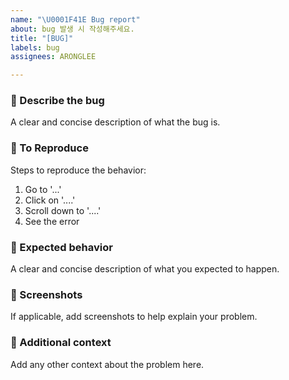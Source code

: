 ```yaml
---
name: "\U0001F41E Bug report"
about: bug 발생 시 작성해주세요.
title: "[BUG]"
labels: bug
assignees: ARONGLEE

---
```


### 🤷 Describe the bug

A clear and concise description of what the bug is.

### 🐒 To Reproduce

Steps to reproduce the behavior:

1. Go to '...'
2. Click on '....'
3. Scroll down to '....'
4. See the error

### 🙆 Expected behavior

A clear and concise description of what you expected to happen.

### 📸 Screenshots

If applicable, add screenshots to help explain your problem.

### 💬 Additional context

Add any other context about the problem here.
